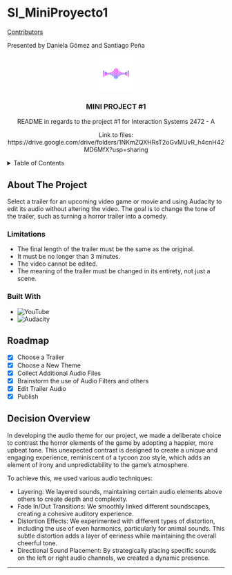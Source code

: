 # SI_MiniProyecto1

[Contributors][contributors-url]

<div align="left">
Presented by Daniela Gómez and Santiago Peña
</div>

<!-- PROJECT -->

<br />
<div align="center">
  <a href="https://github.com/othneildrew/Best-README-Template">
    <img src="images/sound.png" alt="SoundLogo" width="80" height="80">
  </a>

<h3 align="center">MINI PROJECT #1</h3>
  <p align="center">
    README in regards to the project #1 for Interaction Systems 2472 - A
  </p>
  <p align="center">
    Link to files: https://drive.google.com/drive/folders/1NKmZQXHRsT2oGvMUvR_h4cnH42MD6MfX?usp=sharing
  </p>
</div>

<details>
  <summary>Table of Contents</summary>
  <ol>
    <li>
      <a href="#about-the-project">About The Project</a>
      <ul>
        <li><a href="#limitations">Limitations</a></li>
      </ul>
      <ul>
        <li><a href="#built-with">Built With</a></li>
      </ul>
    </li>
    <li>
      <a href="#roadmap">RoadMap</a>
      <a href="#decision-overview">Decision Overview</a>
  </ol>
</details>

## About The Project

Select a trailer for an upcoming video game or movie and using Audacity to edit its audio without altering the video. The goal is to change the tone of the trailer, such as turning a horror trailer into a comedy.

### Limitations

* The final length of the trailer must be the same as the original.
* It must be no longer than 3 minutes.
* The video cannot be edited.
* The meaning of the trailer must be changed in its entirety, not just a scene.

### Built With

* ![YouTube](https://img.shields.io/badge/YouTube-%23FF0000.svg?style=for-the-badge&logo=YouTube&logoColor=white)
* ![Audacity](https://img.shields.io/badge/Audacity-0000CC?style=for-the-badge&logo=audacity&logoColor=white)

## Roadmap

- [X] Choose a Trailer
- [X] Choose a New Theme
- [X] Collect Additional Audio Files
- [X] Brainstorm the use of Audio Filters and others
- [X] Edit Trailer Audio
- [X] Publish

## Decision Overview

In developing the audio theme for our project, we made a deliberate choice to contrast the horror elements of the game by adopting a happier, more upbeat tone. This unexpected contrast is designed to create a unique and engaging experience, reminiscent of a tycoon zoo style, which adds an element of irony and unpredictability to the game’s atmosphere.

To achieve this, we used various audio techniques:

- Layering: We layered sounds, maintaining certain audio elements above others to create depth and complexity.
- Fade In/Out Transitions: We smoothly linked different soundscapes, creating a cohesive auditory experience.
- Distortion Effects: We experimented with different types of distortion, including the use of even harmonics, particularly for animal sounds. This subtle distortion adds a layer of eeriness while maintaining the overall cheerful tone.
- Directional Sound Placement: By strategically placing specific sounds on the left or right audio channels, we created a dynamic presence.

---

[contributors-shield]: https://img.shields.io/github/contributors/basicallydanny/SI_MiniProyecto1.svg?style=for-the-badge
[contributors-url]: https://github.com/basicallydanny/SI_MiniProyecto1/graphs/contributors
